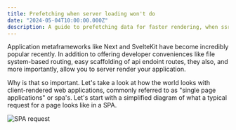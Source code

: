 ```yaml
---
title: Prefetching when server loading won't do
date: "2024-05-04T10:00:00.000Z"
description: A guide to prefetching data for faster rendering, when ssr loading doesn't work
---
```


Application metaframeworks like Next and SvelteKit have become incredibly popular recently. In addition to offering developer conveniences like file system-based routing, easy scaffolding of api endoint routes, they also, and more importantly, allow you to server render your application.

Why is that so important. Let's take a look at how the world looks with client-rendered web applications, commonly referred to as "single page applications" or spa's. Let's start with a simplified diagram of what a typical request for a page looks like in a SPA.

![SPA request](/prefetch/img1-spa-request.jpg)
